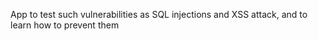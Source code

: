 App to test such vulnerabilities as SQL injections and XSS attack, and to learn how to prevent them
